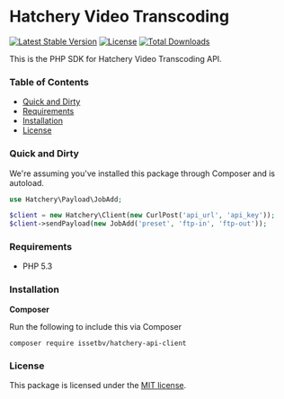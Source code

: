 # Hatchery Video Transcoding

[![Latest Stable Version](https://poser.pugx.org/issetbv/hatchery-api-client/version.png)](https://packagist.org/packages/issetbv/hatchery-api-client)
[![License](https://poser.pugx.org/issetbv/hatchery-api-client/license.png)](https://packagist.org/packages/issetbv/hatchery-api-client)
[![Total Downloads](https://poser.pugx.org/issetbv/hatchery-api-client/downloads.png)](https://packagist.org/packages/issetbv/hatchery-api-client)

This is the PHP SDK for Hatchery Video Transcoding API.

### Table of Contents

- [Quick and Dirty](#quick-and-dirty)
- [Requirements](#requirements)
- [Installation](#installation)
- [License](#license)

### Quick and Dirty

We're assuming you've installed this package through Composer and is autoload.

```php
use Hatchery\Payload\JobAdd;

$client = new Hatchery\Client(new CurlPost('api_url', 'api_key'));
$client->sendPayload(new JobAdd('preset', 'ftp-in', 'ftp-out'));
```

### Requirements

- PHP 5.3

### Installation

**Composer**

Run the following to include this via Composer

```shell
composer require issetbv/hatchery-api-client
```

### License

This package is licensed under the [MIT license](https://github.com/issetbv/hatchery-api-client/blob/master/LICENSE).
